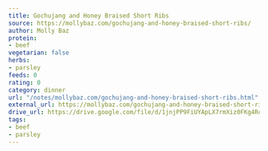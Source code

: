 ```yaml
---
title: Gochujang and Honey Braised Short Ribs
source: https://mollybaz.com/gochujang-and-honey-braised-short-ribs/
author: Molly Baz
protein:
- beef
vegetarian: false
herbs:
- parsley
feeds: 0
rating: 0
category: dinner
url: "/notes/mollybaz.com/gochujang-and-honey-braised-short-ribs.html"
external_url: https://mollybaz.com/gochujang-and-honey-braised-short-ribs/
drive_url: https://drive.google.com/file/d/1jnjPP9FiUYApLX7rmXiz0FKg4RcAdRJm/view?usp=drive_link
tags:
- beef
- parsley
---
```



